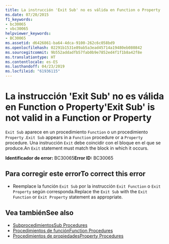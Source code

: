 ```yaml
---
title: La instrucción 'Exit Sub' no es válida en Function o Property
ms.date: 07/20/2015
f1_keywords:
- bc30065
- vbc30065
helpviewer_keywords:
- BC30065
ms.assetid: d6426861-ba64-4dca-9100-262c6c058bd9
ms.openlocfilehash: 02291b1531e89ab5a3ead45714a19480eb080842
ms.sourcegitcommit: 9b552addadfb57fab0b9e7852ed4f1f1b8a42f8e
ms.translationtype: HT
ms.contentlocale: es-ES
ms.lasthandoff: 04/23/2019
ms.locfileid: "61936115"
---
```

# <a name="exit-sub-is-not-valid-in-a-function-or-property"></a><span data-ttu-id="b825f-102">La instrucción 'Exit Sub' no es válida en Function o Property</span><span class="sxs-lookup"><span data-stu-id="b825f-102">'Exit Sub' is not valid in a Function or Property</span></span>
<span data-ttu-id="b825f-103">`Exit Sub` aparece en un procedimiento `Function` o un procedimiento `Property` .</span><span class="sxs-lookup"><span data-stu-id="b825f-103">`Exit Sub` appears in a `Function` procedure or a `Property` procedure.</span></span> <span data-ttu-id="b825f-104">Una instrucción `Exit` debe coincidir con el bloque en el que se produce.</span><span class="sxs-lookup"><span data-stu-id="b825f-104">An `Exit` statement must match the block in which it occurs.</span></span>  
  
 <span data-ttu-id="b825f-105">**Identificador de error:** BC30065</span><span class="sxs-lookup"><span data-stu-id="b825f-105">**Error ID:** BC30065</span></span>  
  
## <a name="to-correct-this-error"></a><span data-ttu-id="b825f-106">Para corregir este error</span><span class="sxs-lookup"><span data-stu-id="b825f-106">To correct this error</span></span>  
  
- <span data-ttu-id="b825f-107">Reemplace la función `Exit Sub` por la instrucción `Exit Function` o `Exit Property` según corresponda.</span><span class="sxs-lookup"><span data-stu-id="b825f-107">Replace the `Exit Sub` with the `Exit Function` or `Exit Property` statement as appropriate.</span></span>  
  
## <a name="see-also"></a><span data-ttu-id="b825f-108">Vea también</span><span class="sxs-lookup"><span data-stu-id="b825f-108">See also</span></span>

- [<span data-ttu-id="b825f-109">Subprocedimientos</span><span class="sxs-lookup"><span data-stu-id="b825f-109">Sub Procedures</span></span>](../../visual-basic/programming-guide/language-features/procedures/sub-procedures.md)
- [<span data-ttu-id="b825f-110">Procedimientos de función</span><span class="sxs-lookup"><span data-stu-id="b825f-110">Function Procedures</span></span>](../../visual-basic/programming-guide/language-features/procedures/function-procedures.md)
- [<span data-ttu-id="b825f-111">Procedimientos de propiedades</span><span class="sxs-lookup"><span data-stu-id="b825f-111">Property Procedures</span></span>](../../visual-basic/programming-guide/language-features/procedures/property-procedures.md)
